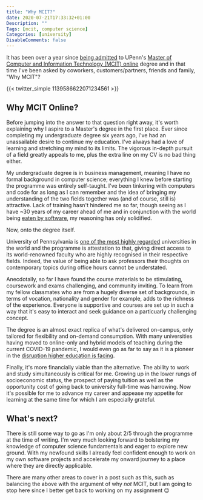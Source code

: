 ```yaml
---
title: "Why MCIT?"
date: 2020-07-21T17:33:32+01:00
Description: ""
Tags: [mcit, computer science]
Categories: [university]
DisableComments: false
---
```


It has been over a year since [being admitted](https://twitter.com/wiigg/status/1139586622071234561) to UPenn's [Master of Computer and Information Technology (MCIT) online](https://onlinelearning.seas.upenn.edu/mcit/) degree and in that time I've been asked by coworkers, customers/partners, friends and family, "Why MCIT"?

{{< twitter_simple 1139586622071234561 >}}

## Why MCIT Online?

Before jumping into the answer to that question right away, it's worth explaining why I aspire to a Master's degree in the first place. Ever since completing my undergraduate degree six years ago, I've had an unassailable desire to continue my education. I've always had a love of learning and stretching my mind to its limits. The vigorous in-depth pursuit of a field greatly appeals to me, plus the extra line on my CV is no bad thing either.

My undergraduate degree is in business management, meaning I have no formal background in computer science; everything I knew before starting the programme was entirely self-taught. I've been tinkering with computers and code for as long as I can remember and the idea of bringing my understanding of the two fields together was (and of course, still is) attractive. Lack of training hasn't hindered me so far, though seeing as I have ~30 years of my career ahead of me and in conjunction with the world being [eaten by software](https://a16z.com/2011/08/20/why-software-is-eating-the-world/), my reasoning has only solidified.

Now, onto the degree itself.

University of Pennsylvania is [one of the most highly regarded](https://www.timeshighereducation.com/world-university-rankings/university-pennsylvania) universities in the world and the programme is attestation to that, giving direct access to its world-renowned faculty who are highly recognised in their respective fields. Indeed, the value of being able to ask professors their thoughts on contemporary topics during office hours cannot be understated.

Anecdotally, so far I have found the course materials to be stimulating, coursework and exams challenging, and community inviting. To learn from my fellow classmates who are from a hugely diverse set of backgrounds, in terms of vocation, nationality and gender for example, adds to the richness of the experience. Everyone is supportive and courses are set up in such a way that it's easy to interact and seek guidance on a particuarly challenging concept.

The degree is an almost exact replica of what's delivered on-campus, only tailored for flexibility and on-demand consumption. With many universities having moved to online-only and hybrid models of teaching during the current COVID-19 pandemic, I would even go as far to say as it is a pioneer in the [disruption higher education is facing](https://www.youtube.com/watch?v=yUGn5ZdrDoU).

Finally, it's more financially viable than the alternative. The ability to work and study simultaneously is critical for me. Growing up in the lower rungs of socioeconomic status, the prospect of paying tuition as well as the opportunity cost of going back to university full-time was harrowing. Now it's possible for me to advance my career and appease my appetite for learning at the same time for which I am especially grateful.

## What's next?

There is still some way to go as I'm only about 2/5 through the programme at the time of writing. I'm very much looking forward to bolstering my knowledge of computer science fundamentals and eager to explore new ground. With my newfound skills I already feel confident enough to work on my own software projects and accelerate my onward journey to a place where they are directly applicable.

There are many other areas to cover in a post such as this, such as balancing the above with the argument of why *not* MCIT, but I am going to stop here since I better get back to working on my assignment :wink: